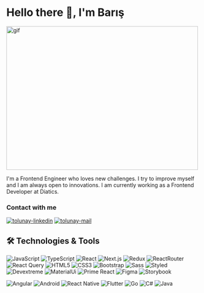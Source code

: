 # Hello there 👋, I'm Barış

<img src="https://media2.giphy.com/media/qgQUggAC3Pfv687qPC/giphy.gif?cid=790b761167999e1d52036df7e4cbff0363ca71071cb16ab2&amp;rid=giphy.gif&amp;ct=g" alt="gif" style="width: 500px; height: 375px;">

<p>
I'm a Frontend Engineer who loves new challenges. I try to improve myself and I am always open to innovations. I am currently working as a Frontend Developer at Diatics.
<p/>

### Contact with me

<a href="https://www.linkedin.com/in/brsarslan/" target="_blank" rel="nofollow"><img alt="tolunay-linkedin" src="https://img.shields.io/badge/LinkedIn-0077B5?style=for-the-badge&logo=linkedin&logoColor=white" /></a>
<a href="mailto:arslan.bariss@outlook.com" target="_blank" rel="nofollow"><img alt="tolunay-mail" src="https://img.shields.io/badge/Outlook-0078d4?style=for-the-badge&logo=microsoft&logoColor=white" /></a>

## 🛠 Technologies & Tools

<div>
<img alt="JavaScript" src="https://img.shields.io/badge/JavaScript-F7DF1E?style=for-the-badge&logo=javascript&logoColor=black"/>
<img alt="TypeScript" src="https://img.shields.io/badge/TypeScript-007ACC?style=for-the-badge&logo=typescript&logoColor=white"/>
<img alt="React" src="https://img.shields.io/badge/React-20232A?style=for-the-badge&logo=react&logoColor=61DAFB"></img>
<img alt="Next.js" src="https://img.shields.io/badge/Next-black?style=for-the-badge&logo=next.js&logoColor=white"></img>
<img alt="Redux" src="https://img.shields.io/badge/Redux-593D88?style=for-the-badge&logo=redux&logoColor=white"></img>
<img alt="ReactRouter" src="https://img.shields.io/badge/React_Router-FF4154?style=for-the-badge&logo=react%20query&logoColor=white"></img>
<img alt="React Query" src="https://img.shields.io/badge/-React%20Query-CA4245?style=for-the-badge&logo=react-router&logoColor=white"></img>
<img alt="HTML5" src="https://img.shields.io/badge/HTML5-E34F26?style=for-the-badge&logo=html5&logoColor=white"></img>
<img alt="CSS3" src="https://img.shields.io/badge/CSS3-1572B6?style=for-the-badge&logo=css3&logoColor=white"></img>
<img alt="Bootstrap" src="https://img.shields.io/badge/bootstrap-%238511FA?style=for-the-badge&logo=bootstrap&logoColor=white"></img>
<img alt="Sass" src="https://img.shields.io/badge/Sass-CC6699?style=for-the-badge&logo=sass&logoColor=white"></img>
<img alt="Styled" src="https://img.shields.io/badge/styled--components-DB7093?style=for-the-badge&logo=styled-components&logoColor=white"></img>
<img alt="Devextreme" src="https://img.shields.io/badge/Devextreme-0081CB?style=for-the-badge&logo=devexpress&logoColor=white"></img>
<img alt="MaterialUi" src="https://img.shields.io/badge/Material--UI-0081CB?style=for-the-badge&logo=material-ui&logoColor=white"></img>
<img alt="Prime React" src="https://img.shields.io/badge/PrimeReact-0081CB?style=for-the-badge&logo=primereact&logoColor=white"></img>
<img alt="Figma" src="https://img.shields.io/badge/figma-%23F24E1E?style=for-the-badge&logo=figma&logoColor=white"></img>
<img alt="Storybook" src="https://img.shields.io/badge/-Storybook-FF4785?style=for-the-badge&logo=storybook&logoColor=white"></img>
  
<img alt="Angular" src="https://img.shields.io/badge/angular-%23DD0031?style=for-the-badge&logo=angular&logoColor=white"></img>
<img alt="Android" src="https://img.shields.io/badge/Android-43853D?style=for-the-badge&logo=android&logoColor=white"></img>
<img alt="React Native" src="https://img.shields.io/badge/React_Native-20232A?style=for-the-badge&logo=react&logoColor=61DAFB"></img>
<img alt="Flutter" src="https://img.shields.io/badge/Flutter-%2302569B?style=for-the-badge&logo=Flutter&logoColor=white"></img>
<img alt="Go" src="https://img.shields.io/badge/go-%2300ADD8?style=for-the-badge&logo=go&logoColor=white"></img>
<img alt="C#" src="https://img.shields.io/badge/c%23-593D88?style=for-the-badge&logo=csharp&logoColor=white"></img>
<img alt="Java" src="https://img.shields.io/badge/java-%23ED8B00?style=for-the-badge&logo=openjdk&logoColor=white"></img>

</div>
